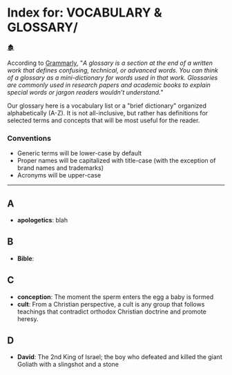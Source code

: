 # Index for: VOCABULARY & GLOSSARY/

[🏚️](../README.md)

According to [Grammarly](https://www.grammarly.com/blog/glossary/), "*A glossary is a section at the end of a written work that defines confusing, technical, or advanced words. You can think of a glossary as a mini-dictionary for words used in that work. Glossaries are commonly used in research papers and academic books to explain special words or jargon readers wouldn’t understand.*"

Our glossary here is a vocabulary list or a "brief dictionary" organized alphabetically (A-Z). It is not all-inclusive, but rather has definitions for selected terms and concepts that will be most useful for the reader.

### Conventions

- Generic terms will be lower-case by default
- Proper names will be capitalized with title-case (with the exception of brand names and trademarks)
- Acronyms will be upper-case

---

## A

- **apologetics**: blah

## B

- **Bible**:

## C

- **conception**: The moment the sperm enters the egg a baby is formed
- **cult**: From a Christian perspective, a cult is any group that follows teachings that contradict orthodox Christian doctrine and promote heresy.

## D

- **David**: The 2nd King of Israel; the boy who defeated and killed the giant Goliath with a slingshot and a stone
